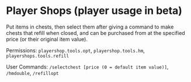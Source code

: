 # Player Shops (player usage in beta)
Put items in chests, then select them after giving a command to make chests that refill when closed, and can be purchased from at the specified price (or their original item value).

Permissions: ``playershop.tools.opt``, ``playershop.tools.hm``, ``playershops.tools.refill``

User Commands: ``/selectchest [price (0 = default item value)]``, ``/hmdouble``, ``/refillopt``
